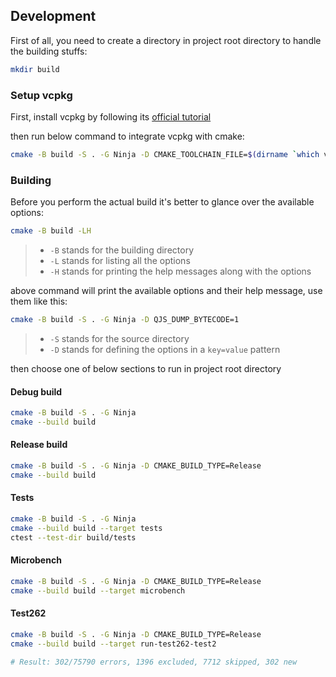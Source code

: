 ## Development

First of all, you need to create a directory in project root directory to handle the building stuffs:

```bash
mkdir build
```

### Setup vcpkg

First, install vcpkg by following its [official tutorial](https://vcpkg.io/en/getting-started.html)

then run below command to integrate vcpkg with cmake:

```bash
cmake -B build -S . -G Ninja -D CMAKE_TOOLCHAIN_FILE=$(dirname `which vcpkg`)/scripts/buildsystems/vcpkg.cmake
```

### Building

Before you perform the actual build it's better to glance over the available options:

```bash
cmake -B build -LH
```

> - `-B` stands for the building directory
> - `-L` stands for listing all the options
> - `-H` stands for printing the help messages along with the options

above command will print the available options and their help message, use them like this:

```bash
cmake -B build -S . -G Ninja -D QJS_DUMP_BYTECODE=1
```

> - `-S` stands for the source directory
> - `-D` stands for defining the options in a `key=value` pattern

then choose one of below sections to run in project root directory

#### Debug build

```bash
cmake -B build -S . -G Ninja
cmake --build build
```

#### Release build

```bash
cmake -B build -S . -G Ninja -D CMAKE_BUILD_TYPE=Release
cmake --build build
```

#### Tests

```bash
cmake -B build -S . -G Ninja
cmake --build build --target tests
ctest --test-dir build/tests
```

#### Microbench

```bash
cmake -B build -S . -G Ninja -D CMAKE_BUILD_TYPE=Release
cmake --build build --target microbench
```

#### Test262

```bash
cmake -B build -S . -G Ninja -D CMAKE_BUILD_TYPE=Release
cmake --build build --target run-test262-test2

# Result: 302/75790 errors, 1396 excluded, 7712 skipped, 302 new
```
